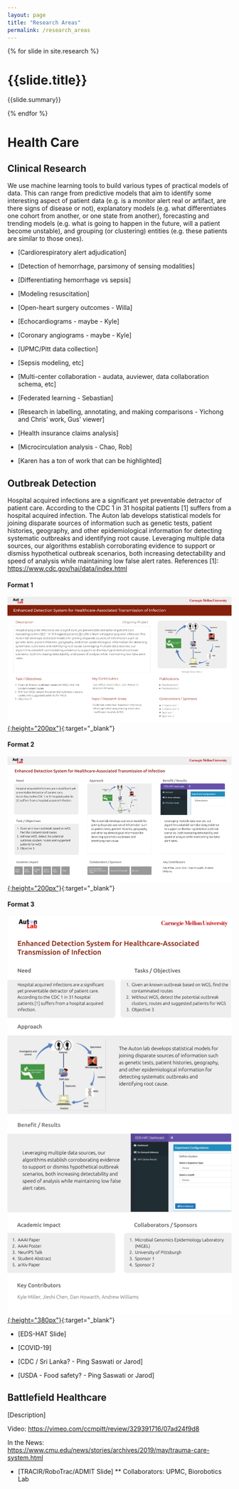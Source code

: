 ```yaml
---
layout: page
title: "Research Areas"
permalink: /research_areas
---
```


{% for slide in site.research %}

# {{slide.title}}

{{slide.summary}}

{% endfor %}

# Health Care

## Clinical Research

We use machine learning tools to build various types of practical models of data. This can range from predictive models that aim to identify some interesting aspect of patient data (e.g. is a monitor alert real or artifact, are there signs of disease or not), explanatory models (e.g. what differentiates one cohort from another, or one state from another), forecasting and trending models (e.g. what is going to happen in the future, will a patient become unstable), and grouping (or clustering) entities (e.g. these patients are similar to those ones).

* [Cardiorespiratory alert adjudication]
* [Detection of hemorrhage, parsimony of sensing modalities]
* [Differentiating hemorrhage vs sepsis]
* [Modeling resuscitation]

* [Open-heart surgery outcomes - Willa]
* [Echocardiograms - maybe - Kyle]
* [Coronary angiograms - maybe - Kyle]

* [UPMC/Pitt data collection]
* [Sepsis modeling, etc]

* [Multi-center collaboration - audata, auviewer, data collaboration schema, etc]
* [Federated learning - Sebastian]

* [Research in labelling, annotating, and making comparisons - Yichong and Chris’ work, Gus’ viewer]

* [Health insurance claims analysis]

* [Microcirculation analysis - Chao, Rob]

* [Karen has a ton of work that can be highlighted]

## Outbreak Detection

Hospital acquired infections are a significant yet preventable detractor of patient care. According to the CDC 1 in 31 hospital patients [1] suffers from a hospital acquired infection. The Auton lab develops statistical models for joining disparate sources of information such as genetic tests, patient histories, geography, and other epidemiological information for detecting systematic outbreaks and identifying root cause. Leveraging multiple data sources, our algorithms establish corroborating evidence to support or dismiss hypothetical outbreak scenarios, both increasing detectability and speed of analysis while maintaining low false alert rates. References [1]: https://www.cdc.gov/hai/data/index.html

#### Format 1
[![EDS Hat v1](assets/ex1.png "EDS Hat v1"){:height="200px"}](assets/ex1.pdf){:target="_blank"}

#### Format 2
[![EDS Hat v2](assets/ex2.png "EDS Hat v2"){:height="200px"}](assets/ex2.pdf){:target="_blank"}

#### Format 3
[![EDS Hat v3](assets/ex3.png "EDS Hat v3"){:height="380px"}](assets/ex3.pdf){:target="_blank"}

* [EDS-HAT Slide]

* [COVID-19]

* [CDC / Sri Lanka? - Ping Saswati or Jarod]

* [USDA - Food safety? - Ping Saswati or Jarod]

## Battlefield Healthcare

[Description]

Video: https://vimeo.com/ccmpitt/review/329391716/07ad24f9d8

In the News: https://www.cmu.edu/news/stories/archives/2019/may/trauma-care-system.html

* [TRACIR/RoboTrac/ADMIT Slide]
** Collaborators: UPMC, Biorobotics Lab
